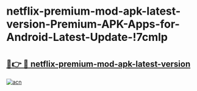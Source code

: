 # netflix-premium-mod-apk-latest-version-Premium-APK-Apps-for-Android-Latest-Update-!7cmlp

# <h2><a href="https://g5swbm.esa.edu.pl?title=netflix-premium-mod-apk-latest-version&ref=7cmlp">🔗👉 🔴 netflix-premium-mod-apk-latest-version</a></h2>

[![acn](https://github.com/user-attachments/assets/0f9c940e-d8b0-45ae-aac7-cd30a18b3e1c)](https://g5swbm.esa.edu.pl?title=netflix-premium-mod-apk-latest-version&ref=7cmlp)

